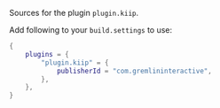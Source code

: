 Sources for the plugin `plugin.kiip`.

Add following to your `build.settings` to use:
```lua
{
    plugins = {
        "plugin.kiip" = {
            publisherId = "com.gremlininteractive",
        },
    },
}
```
